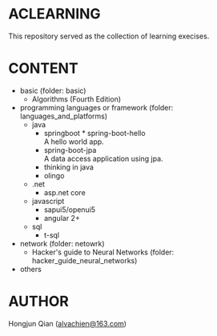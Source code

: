 # ACLEARNING
This repository served as the collection of learning execises.

# CONTENT
* basic (folder: basic)
    * Algorithms (Fourth Edition)
* programming languages or framework (folder: languages_and_platforms)
    * java
        * springboot
                * spring-boot-hello        
                A hello world app.
        * spring-boot-jpa  
            A data access application using jpa.
        * thinking in java
        * olingo
    * .net
        * asp.net core    
    * javascript
        * sapui5/openui5
        * angular 2+
    * sql
        * t-sql
* network (folder: netowrk)
    * Hacker's guide to Neural Networks (folder: hacker_guide_neural_networks)
* others

# AUTHOR
Hongjun Qian (alvachien@163.com)


